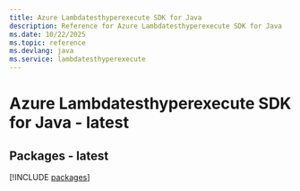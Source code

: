 ```yaml
---
title: Azure Lambdatesthyperexecute SDK for Java
description: Reference for Azure Lambdatesthyperexecute SDK for Java
ms.date: 10/22/2025
ms.topic: reference
ms.devlang: java
ms.service: lambdatesthyperexecute
---
```

# Azure Lambdatesthyperexecute SDK for Java - latest
## Packages - latest
[!INCLUDE [packages](lambdatesthyperexecute-index.md)]